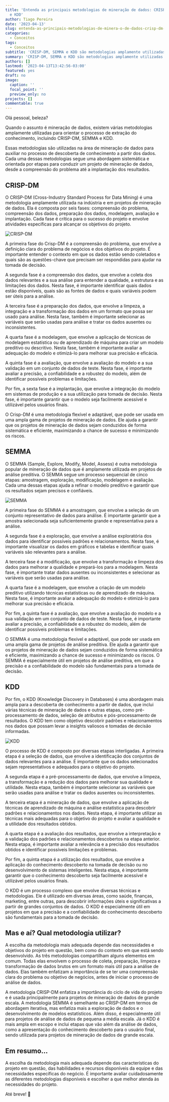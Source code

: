 ```yaml
---
title: 'Entenda as principais metodologias de mineração de dados: CRISP-DM, SEMMA
  e KDD'
author: Tiago Pereira
date: '2023-04-13'
slug: entenda-as-principais-metodologias-de-minera-o-de-dados-crisp-dm-semma-e-kdd
categories:
  - Conceitos
tags:
  - Conceitos
subtitle: 'CRISP-DM, SEMMA e KDD são metodologias amplamente utilizadas em mineração de dados, cada uma com suas próprias etapas e abordagens para extrair informações valiosas a partir de conjuntos de dados complexos.'
summary: 'CRISP-DM, SEMMA e KDD são metodologias amplamente utilizadas em mineração de dados, cada uma com suas próprias etapas e abordagens para extrair informações valiosas a partir de conjuntos de dados complexos.'
authors: []
lastmod: '2023-04-13T13:42:56-03:00'
featured: yes
draft: no
image:
  caption: ''
  focal_point: ''
  preview_only: no
projects: []
commentable: true
---
```


Olá pessoal, beleza?

Quando o assunto é mineração de dados, existem várias metodologias amplamente utilizadas para orientar o processo de extração do conhecimento, incluindo CRISP-DM, SEMMA e KDD.

Essas metodologias são utilizadas na área de mineração de dados para auxiliar no processo de descoberta de conhecimento a partir dos dados. Cada uma dessas metodologias segue uma abordagem sistemática e orientada por etapas para conduzir um projeto de mineração de dados, desde a compreensão do problema até a implantação dos resultados.

## CRISP-DM

O CRISP-DM (Cross-Industry Standard Process for Data Mining) é uma metodologia amplamente utilizada na indústria e em projetos de mineração de dados. Ela é composta por seis fases: compreensão do problema, compreensão dos dados, preparação dos dados, modelagem, avaliação e implantação. Cada fase é crítica para o sucesso do projeto e envolve atividades específicas para alcançar os objetivos do projeto.

![CRISP-DM](crisp.png)

A primeira fase do Crisp-DM é a compreensão do problema, que envolve a definição clara do problema de negócios e dos objetivos do projeto. É importante entender o contexto em que os dados estão sendo coletados e quais são as questões-chave que precisam ser respondidas para ajudar na tomada de decisão.

A segunda fase é a compreensão dos dados, que envolve a coleta dos dados relevantes e a sua análise para entender a qualidade, a estrutura e as limitações dos dados. Nesta fase, é importante identificar quais dados estão disponíveis, quais são as fontes de dados e quais variáveis podem ser úteis para a análise.

A terceira fase é a preparação dos dados, que envolve a limpeza, a integração e a transformação dos dados em um formato que possa ser usado para análise. Nesta fase, também é importante selecionar as variáveis que serão usadas para análise e tratar os dados ausentes ou inconsistentes.

A quarta fase é a modelagem, que envolve a aplicação de técnicas de modelagem estatística ou de aprendizado de máquina para criar um modelo preditivo ou descritivo. Nesta fase, também é importante avaliar a adequação do modelo e otimizá-lo para melhorar sua precisão e eficácia.

A quinta fase é a avaliação, que envolve a avaliação do modelo e a sua validação em um conjunto de dados de teste. Nesta fase, é importante avaliar a precisão, a confiabilidade e a robustez do modelo, além de identificar possíveis problemas e limitações.

Por fim, a sexta fase é a implantação, que envolve a integração do modelo em sistemas de produção e a sua utilização para tomada de decisão. Nesta fase, é importante garantir que o modelo seja facilmente acessível e utilizável pelos usuários finais.

O Crisp-DM é uma metodologia flexível e adaptável, que pode ser usada em uma ampla gama de projetos de mineração de dados. Ele ajuda a garantir que os projetos de mineração de dados sejam conduzidos de forma sistemática e eficiente, maximizando a chance de sucesso e minimizando os riscos.


## SEMMA

O SEMMA (Sample, Explore, Modify, Model, Assess) é outra metodologia popular de mineração de dados que é amplamente utilizada em projetos de análise preditiva. O SEMMA segue um processo sequencial de cinco etapas: amostragem, exploração, modificação, modelagem e avaliação. Cada uma dessas etapas ajuda a refinar o modelo preditivo e garantir que os resultados sejam precisos e confiáveis.

![SEMMA](semma.png)

A primeira fase do SEMMA é a amostragem, que envolve a seleção de um conjunto representativo de dados para análise. É importante garantir que a amostra selecionada seja suficientemente grande e representativa para a análise.

A segunda fase é a exploração, que envolve a análise exploratória dos dados para identificar possíveis padrões e relacionamentos. Nesta fase, é importante visualizar os dados em gráficos e tabelas e identificar quais variáveis são relevantes para a análise.

A terceira fase é a modificação, que envolve a transformação e limpeza dos dados para melhorar a qualidade e prepará-los para a modelagem. Nesta fase, é importante tratar dados ausentes ou inconsistentes e selecionar as variáveis que serão usadas para análise.

A quarta fase é a modelagem, que envolve a criação de um modelo preditivo utilizando técnicas estatísticas ou de aprendizado de máquina. Nesta fase, é importante avaliar a adequação do modelo e otimizá-lo para melhorar sua precisão e eficácia.

Por fim, a quinta fase é a avaliação, que envolve a avaliação do modelo e a sua validação em um conjunto de dados de teste. Nesta fase, é importante avaliar a precisão, a confiabilidade e a robustez do modelo, além de identificar possíveis problemas e limitações.

O SEMMA é uma metodologia flexível e adaptável, que pode ser usada em uma ampla gama de projetos de análise preditiva. Ele ajuda a garantir que os projetos de mineração de dados sejam conduzidos de forma sistemática e eficiente, maximizando a chance de sucesso e minimizando os riscos. O SEMMA é especialmente útil em projetos de análise preditiva, em que a precisão e a confiabilidade do modelo são fundamentais para a tomada de decisão.

## KDD

Por fim, o KDD (Knowledge Discovery in Databases) é uma abordagem mais ampla para a descoberta de conhecimento a partir de dados, que inclui várias técnicas de mineração de dados e outras etapas, como pré-processamento de dados, seleção de atributos e pós-processamento de resultados. O KDD tem como objetivo descobrir padrões e relacionamentos nos dados que possam levar a insights valiosos e tomadas de decisão informadas.

![KDD](kdd.png)

O processo de KDD é composto por diversas etapas interligadas. A primeira etapa é a seleção de dados, que envolve a identificação dos conjuntos de dados relevantes para a análise. É importante que os dados selecionados sejam representativos e adequados para o objetivo do projeto.

A segunda etapa é a pré-processamento de dados, que envolve a limpeza, a transformação e a redução dos dados para melhorar sua qualidade e utilidade. Nesta etapa, também é importante selecionar as variáveis que serão usadas para análise e tratar os dados ausentes ou inconsistentes.

A terceira etapa é a mineração de dados, que envolve a aplicação de técnicas de aprendizado de máquina e análise estatística para descobrir padrões e relacionamentos nos dados. Nesta etapa, é importante utilizar as técnicas mais adequadas para o objetivo do projeto e avaliar a qualidade e a utilidade dos resultados obtidos.

A quarta etapa é a avaliação dos resultados, que envolve a interpretação e a validação dos padrões e relacionamentos descobertos na etapa anterior. Nesta etapa, é importante avaliar a relevância e a precisão dos resultados obtidos e identificar possíveis limitações e problemas.

Por fim, a quinta etapa é a utilização dos resultados, que envolve a aplicação do conhecimento descoberto na tomada de decisão ou no desenvolvimento de sistemas inteligentes. Nesta etapa, é importante garantir que o conhecimento descoberto seja facilmente acessível e utilizável pelos usuários finais.

O KDD é um processo complexo que envolve diversas técnicas e metodologias. Ele é utilizado em diversas áreas, como saúde, finanças, marketing, entre outras, para descobrir informações úteis e significativas a partir de grandes conjuntos de dados. O KDD é especialmente útil em projetos em que a precisão e a confiabilidade do conhecimento descoberto são fundamentais para a tomada de decisão.


## Mas e aí? Qual metodologia utilizar?

A escolha da metodologia mais adequada depende das necessidades e objetivos do projeto em questão, bem como do contexto em que está sendo desenvolvido. As três metodologias compartilham alguns elementos em comum. Todas elas envolvem o processo de coleta, preparação, limpeza e transformação de dados brutos em um formato mais útil para a análise de dados. Elas também enfatizam a importância de se ter uma compreensão clara do problema ou objetivo de negócios, antes de iniciar o processo de análise de dados.

A metodologia CRISP-DM enfatiza a importância do ciclo de vida do projeto e é usada principalmente para projetos de mineração de dados de grande escala. A metodologia SEMMA é semelhante ao CRISP-DM em termos de abordagem iterativa, mas enfatiza mais a exploração de dados e o desenvolvimento de modelos estatísticos. Além disso, é especialmente útil para projetos de análise de dados de pequena a média escala. Já o KDD é mais ampla em escopo e inclui etapas que vão além da análise de dados, como a apresentação do conhecimento descoberto para o usuário final, sendo utilizada para projetos de mineração de dados de grande escala.

## Em resumo...

A escolha da metodologia mais adequada depende das características do projeto em questão, das habilidades e recursos disponíveis da equipe e das necessidades específicas do negócio. É importante avaliar cuidadosamente as diferentes metodologias disponíveis e escolher a que melhor atenda às necessidades do projeto.

Até breve! 👋
